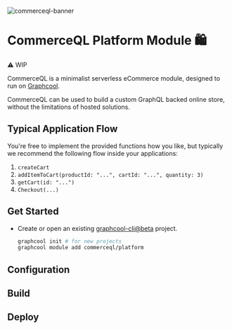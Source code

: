 ![commerceql-banner](https://i.imgur.com/XKzkoPt.png)

# CommerceQL Platform Module 🛍

⚠️ WIP

CommerceQL is a minimalist serverless eCommerce module, designed to run on [Graphcool](https://graph.cool).

CommerceQL can be used to build a custom GraphQL backed online store, without the limitations of hosted solutions.

## Typical Application Flow

You're free to implement the provided functions how you like, but typically we recommend the following flow inside your applications:

1. `createCart`
2. `addItemToCart(productId: "...", cartId: "...", quantity: 3)`
3. `getCart(id: "...")`
5. `Checkout(...)`

## Get Started

- Create or open an existing [graphcool-cli@beta](https://github.com/graphcool/graphcool-cli) project.

  ```bash
  graphcool init # for new projects
  graphcool module add commerceql/platform
  ```

## Configuration

## Build

## Deploy
